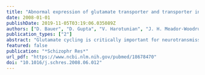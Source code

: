 ```yaml
---
title: "Abnormal expression of glutamate transporter and transporter interacting molecules in prefrontal cortex in elderly patients with schizophrenia"
date: 2008-01-01
publishDate: 2019-11-05T03:19:06.035089Z
authors: ["D. Bauer", "D. Gupta", "V. Harotunian", "J. H. Meador-Woodruff", "R. E. McCullumsmith"]
publication_types: ["2"]
abstract: "Glutamate cycling is critically important for neurotransmission, and may be altered in schizophrenia. The excitatory amino acid transporters (EAATs) facilitate the reuptake of glutamate from the synaptic cleft and have a key role in glutamate cycling. We hypothesized that expression of the EAATs and the EAAT regulating proteins ARHGEF11, JWA, G-protein suppressor pathway 1 (GPS1), and KIAA0302 are altered in the brain in schizophrenia. To test this, we measured expression of EAAT1, EAAT2, EAAT3, and EAAT interacting proteins in postmortem tissue from the dorsolateral prefrontal and anterior cingulate cortex of patients with schizophrenia and a comparison group using in situ hybridization and Western blot analysis. We found increased EAAT1 transcripts and decreased protein expression, increased EAAT3 transcripts and protein, and elevated protein expression of both GPS1 and KIAA0302 protein. We did not find any changes in expression of EAAT2. These data indicate that proteins involved in glutamate reuptake and cycling are altered in the cortex in schizophrenia, and may provide potential targets for future treatment strategies."
featured: false
publication: "*Schizophr Res*"
url_pdf: "https://www.ncbi.nlm.nih.gov/pubmed/18678470"
doi: "10.1016/j.schres.2008.06.012"
---
```


